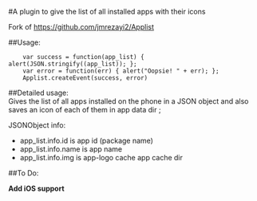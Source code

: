 #A plugin to give the list of all installed apps with their icons

Fork of https://github.com/jmrezayi2/Applist

##Usage:
        
        var success = function(app_list) { alert(JSON.stringify((app_list)); };
        var error = function(err) { alert("Oopsie! " + err); };
        Applist.createEvent(success, error)
        
##Detailed usage:        
Gives the list of all apps installed on the phone in a JSON object and also saves an icon of each of them in app data dir ;        

JSONObject info:
* app_list.info.id is app id (package name)
* app_list.info.name is app name 
* app_list.info.img is app-logo cache app cache dir


##To Do:

**Add iOS support**

